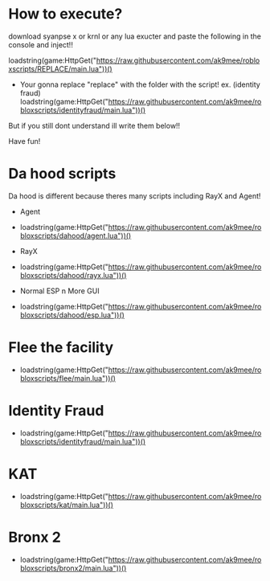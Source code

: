 # How to execute?

download syanpse x or krnl or any lua exucter and paste the following in the console and inject!!

loadstring(game:HttpGet("https://raw.githubusercontent.com/ak9mee/robloxscripts/REPLACE/main.lua"))()

- Your gonna replace "replace" with the folder with the script!
ex. (identity fraud) loadstring(game:HttpGet("https://raw.githubusercontent.com/ak9mee/robloxscripts/identityfraud/main.lua"))()

But if you still dont understand ill write them below!!

Have fun!

# Da hood scripts

Da hood is different because theres many scripts including RayX and Agent!

- Agent
- loadstring(game:HttpGet("https://raw.githubusercontent.com/ak9mee/robloxscripts/dahood/agent.lua"))()

- RayX
- loadstring(game:HttpGet("https://raw.githubusercontent.com/ak9mee/robloxscripts/dahood/rayx.lua"))()

- Normal ESP n More GUI
- loadstring(game:HttpGet("https://raw.githubusercontent.com/ak9mee/robloxscripts/dahood/esp.lua"))()

# Flee the facility

- loadstring(game:HttpGet("https://raw.githubusercontent.com/ak9mee/robloxscripts/flee/main.lua"))()

# Identity Fraud

- loadstring(game:HttpGet("https://raw.githubusercontent.com/ak9mee/robloxscripts/identityfraud/main.lua"))()

# KAT

- loadstring(game:HttpGet("https://raw.githubusercontent.com/ak9mee/robloxscripts/kat/main.lua"))()

# Bronx 2

- loadstring(game:HttpGet("https://raw.githubusercontent.com/ak9mee/robloxscripts/bronx2/main.lua"))()
